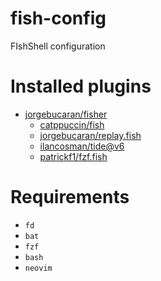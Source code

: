# fish-config
FIshShell configuration

# Installed plugins
- [jorgebucaran/fisher](https://github.com/jorgebucaran/fisher)
  - [catppuccin/fish](https://github.com/catppuccin/fish)
  - [jorgebucaran/replay.fish](https://github.com/jorgebucaran/replay.fish)
  - [ilancosman/tide@v6](https://github.com/IlanCosman/tide)
  - [patrickf1/fzf.fish](https://github.com/PatrickF1/fzf.fish)

# Requirements
- `fd`
- `bat`
- `fzf`
- `bash`
- `neovim`
